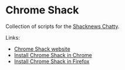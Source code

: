 # Chrome Shack

Collection of scripts for the [Shacknews Chatty](https://www.shacknews.com/chatty).

Links:
- [Chrome Shack website](http://adam.hughes.cc/shack/chromeshack/)
- [Install Chrome Shack in Chrome](https://chrome.google.com/webstore/detail/chrome-shack/mcnpepegfcikofcogenpncheiohblnpp?hl=en)
- [Install Chrome Shack in Firefox](https://addons.mozilla.org/en-US/firefox/addon/chromeshack/)
